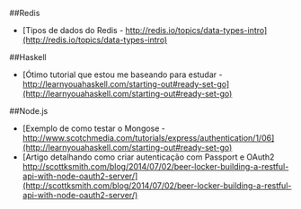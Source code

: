 ##Redis
- [Tipos de dados do Redis - http://redis.io/topics/data-types-intro](http://redis.io/topics/data-types-intro)

##Haskell
- [Ótimo tutorial que estou me baseando para estudar - http://learnyouahaskell.com/starting-out#ready-set-go](http://learnyouahaskell.com/starting-out#ready-set-go)


##Node.js

- [Exemplo de como testar o Mongose - http://www.scotchmedia.com/tutorials/express/authentication/1/06](http://learnyouahaskell.com/starting-out#ready-set-go)
- [Artigo detalhando como criar autenticação com Passport e OAuth2 http://scottksmith.com/blog/2014/07/02/beer-locker-building-a-restful-api-with-node-oauth2-server/](http://scottksmith.com/blog/2014/07/02/beer-locker-building-a-restful-api-with-node-oauth2-server/)
